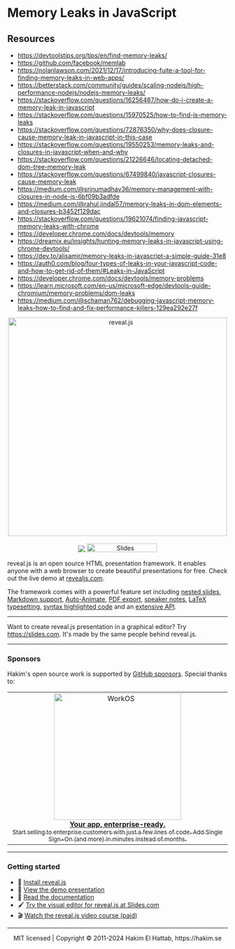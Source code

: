 # Memory Leaks in JavaScript

## Resources

- https://devtoolstips.org/tips/en/find-memory-leaks/
- https://github.com/facebook/memlab
- https://nolanlawson.com/2021/12/17/introducing-fuite-a-tool-for-finding-memory-leaks-in-web-apps/
- https://betterstack.com/community/guides/scaling-nodejs/high-performance-nodejs/nodejs-memory-leaks/
- https://stackoverflow.com/questions/16256487/how-do-i-create-a-memory-leak-in-javascript
- https://stackoverflow.com/questions/15970525/how-to-find-js-memory-leaks
- https://stackoverflow.com/questions/72876350/why-does-closure-cause-memory-leak-in-javascript-in-this-case
- https://stackoverflow.com/questions/19550253/memory-leaks-and-closures-in-javascript-when-and-why
- https://stackoverflow.com/questions/21226646/locating-detached-dom-tree-memory-leak
- https://stackoverflow.com/questions/67499840/javascript-closures-cause-memory-leak
- https://medium.com/@srinumadhav36/memory-management-with-closures-in-node-js-6bf09b3adfde
- https://medium.com/@rahul.jindal57/memory-leaks-in-dom-elements-and-closures-b3452f129dac
- https://stackoverflow.com/questions/19621074/finding-javascript-memory-leaks-with-chrome
- https://developer.chrome.com/docs/devtools/memory
- https://dreamix.eu/insights/hunting-memory-leaks-in-javascript-using-chrome-devtools/
- https://dev.to/alisamir/memory-leaks-in-javascript-a-simple-guide-31e8
- https://auth0.com/blog/four-types-of-leaks-in-your-javascript-code-and-how-to-get-rid-of-them/#Leaks-in-JavaScript
- https://developer.chrome.com/docs/devtools/memory-problems
- https://learn.microsoft.com/en-us/microsoft-edge/devtools-guide-chromium/memory-problems/dom-leaks
- https://medium.com/@schaman762/debugging-javascript-memory-leaks-how-to-find-and-fix-performance-killers-129ea292e27f

<p align="center">
  <a href="https://revealjs.com">
  <img src="https://hakim-static.s3.amazonaws.com/reveal-js/logo/v1/reveal-black-text-sticker.png" alt="reveal.js" width="500">
  </a>
  <br><br>
  <a href="https://github.com/hakimel/reveal.js/actions"><img src="https://github.com/hakimel/reveal.js/workflows/tests/badge.svg"></a>
  <a href="https://slides.com/"><img src="https://s3.amazonaws.com/static.slid.es/images/slides-github-banner-320x40.png?1" alt="Slides" width="160" height="20"></a>
</p>

reveal.js is an open source HTML presentation framework. It enables anyone with a web browser to create beautiful presentations for free. Check out the live demo at [revealjs.com](https://revealjs.com/).

The framework comes with a powerful feature set including [nested slides](https://revealjs.com/vertical-slides/), [Markdown support](https://revealjs.com/markdown/), [Auto-Animate](https://revealjs.com/auto-animate/), [PDF export](https://revealjs.com/pdf-export/), [speaker notes](https://revealjs.com/speaker-view/), [LaTeX typesetting](https://revealjs.com/math/), [syntax highlighted code](https://revealjs.com/code/) and an [extensive API](https://revealjs.com/api/).

---

Want to create reveal.js presentation in a graphical editor? Try <https://slides.com>. It's made by the same people behind reveal.js.

---

### Sponsors
Hakim's open source work is supported by <a href="https://github.com/sponsors/hakimel">GitHub sponsors</a>. Special thanks to:
<div align="center">
  <table>
    <td align="center">
      <a href="https://workos.com/?utm_campaign=github_repo&utm_medium=referral&utm_content=revealjs&utm_source=github">
        <div>
          <img src="https://user-images.githubusercontent.com/629429/151508669-efb4c3b3-8fe3-45eb-8e47-e9510b5f0af1.svg" width="290" alt="WorkOS">
        </div>
        <b>Your app, enterprise-ready.</b>
        <div>
          <sub>Start selling to enterprise customers with just a few lines of code. Add Single Sign-On (and more) in minutes instead of months.</sup>
        </div>
      </a>
    </td>
  </table>
</div>

---

### Getting started
- 🚀 [Install reveal.js](https://revealjs.com/installation)
- 👀 [View the demo presentation](https://revealjs.com/demo)
- 📖 [Read the documentation](https://revealjs.com/markup/)
- 🖌 [Try the visual editor for reveal.js at Slides.com](https://slides.com/)
- 🎬 [Watch the reveal.js video course (paid)](https://revealjs.com/course)

---
<div align="center">
  MIT licensed | Copyright © 2011-2024 Hakim El Hattab, https://hakim.se
</div>

